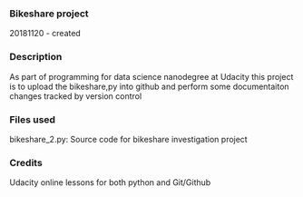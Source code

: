 ### Bikeshare project
20181120 - created

### Description
As part of programming for data science nanodegree at Udacity this project is to upload the bikeshare,py into github and perform some documentaiton changes tracked by version control

### Files used
bikeshare_2.py: Source code for bikeshare investigation project

### Credits
Udacity online lessons for both python and Git/Github

